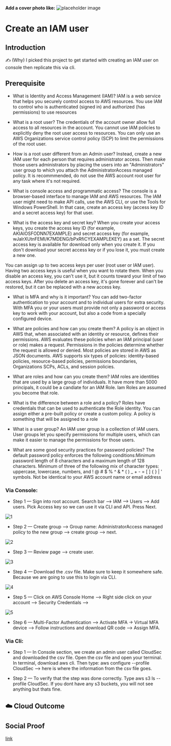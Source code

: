 **Add a cover photo like:**
![placeholder image](https://via.placeholder.com/1200x600)

# Create an IAM user

## Introduction

✍️ (Why) I picked this project to get started with creating an IAM user on console then replicate this via cli. 

## Prerequisite
- What is Identity and Access Management (IAM)? IAM is a web service that helps you securely control access to AWS resources. You use IAM to control who is authenticated (signed in) and authorized (has permissions) to use resources

- What is a root user? The credentials of the account owner allow full access to all resources in the account. You cannot use IAM policies to explicitly deny the root user access to resources. You can only use an AWS Organizations service control policy (SCP) to limit the permissions of the root user.

- How is a root user different from an Admin user? Instead, create a new IAM user for each person that requires administrator access. Then make those users administrators by placing the users into an "Administrators" user group to which you attach the AdministratorAccess managed policy. It is recommmended, do not use the AWS account root user for any task where it's not required.

- What is console access and programmatic access? The console is a browser-based interface to manage IAM and AWS resources. The IAM user might need to make API calls, use the AWS CLI, or use the Tools for Windows PowerShell. In that case, create an access key (access key ID and a secret access key) for that user.

- What is the access key and secret key? When you create your access keys, you create the access key ID (for example, AKIAIOSFODNN7EXAMPLE) and secret access key (for example, wJalrXUtnFEMI/K7MDENG/bPxRfiCYEXAMPLEKEY) as a set. The secret access key is available for download only when you create it. If you don't download your secret access key or if you lose it, you must create a new one.

You can assign up to two access keys per user (root user or IAM user). Having two access keys is useful when you want to rotate them. When you disable an access key, you can't use it, but it counts toward your limit of two access keys. After you delete an access key, it's gone forever and can't be restored, but it can be replaced with a new access key.

- What is MFA and why is it important? You can add two-factor authentication to your account and to individual users for extra security. With MFA you or your users must provide not only a password or access key to work with your account, but also a code from a specially configured device.

- What are policies and how can you create them? A policy is an object in AWS that, when associated with an identity or resource, defines their permissions. AWS evaluates these policies when an IAM principal (user or role) makes a request. Permissions in the policies determine whether the request is allowed or denied. Most policies are stored in AWS as JSON documents. AWS supports six types of policies: identity-based policies, resource-based policies, permissions boundaries, Organizations SCPs, ACLs, and session policies.

- What are roles and how can you create them? IAM roles are identities that are used by a large group of individuals. It have more than 5000 principals, it could be a candiate for an IAM Role. Iam Roles are assumed you become that role. 

- What is the difference between a role and a policy? Roles have credentials that can be used to authenticate the Role identity. You can assign either a pre-built policy or create a custom policy. A policy is something that will be assigned to a role

- What is a user group? An IAM user group is a collection of IAM users. User groups let you specify permissions for multiple users, which can make it easier to manage the permissions for those users.

- What are some good security practices for password policies? The default password policy enforces the following conditions:Minimum password length of 8 characters and a maximum length of 128 characters. Minimum of three of the following mix of character types: uppercase, lowercase, numbers, and ! @ # $ % ^ & * ( ) _ + - = [ ] { } | ' symbols. Not be identical to your AWS account name or email address


### Via Console:
- Step 1 — Sign into root account. Search bar --> IAM --> Users --> Add users. Pick Access key so we can use it via CLI and API. Press Next.

![1](https://user-images.githubusercontent.com/41940176/147333276-03b1bba6-b7e6-4e5e-8bf9-d4c9d648c31b.png)

- Step 2 — Create group --> Group name: AdministratorAccess managed policy to the new group --> create group --> next.

![2](https://user-images.githubusercontent.com/41940176/147333278-87a2b81a-9c6c-4f7f-9e3d-f5dd2887b5d0.png)

- Step 3 — Review page --> create user. 

![3](https://user-images.githubusercontent.com/41940176/147333280-fe1afd5c-b237-4cbf-84cd-c944c3161b21.png)

- Step 4 — Download the .csv file. Make sure to keep it somewhere safe. Because we are going to use this to login via CLI.

![4](https://user-images.githubusercontent.com/41940176/147333282-0d0c8175-3441-4067-a3f3-4e864286fd28.png)

- Step 5 — Click on AWS Console Home --> Right side click on your account --> Security Credentials --> 

![5](https://user-images.githubusercontent.com/41940176/147334437-5a63a339-b510-400c-b565-6dac03107644.png)

- Step 6 — Multi-Factor Authentication --> Activate MFA -> Virtual MFA device --> Follow instructions and download QR code --> Assign MFA. 

### Via Cli:

- Step 1 — In Console section, we create an admin user called CloudSec and downloaded the csv file. Open the csv file and open your terminal. In terminal, download aws cli. Then type: aws configure --profile CloudSec --> here is where the information from the csv file goes. 


- Step 2 — To verify that the step was done correctly. Type aws s3 ls --profile CloudSec. If you dont have any s3 buckets, you will not see anything but thats fine. 
## ☁️ Cloud Outcome


## Social Proof

[link](link)
